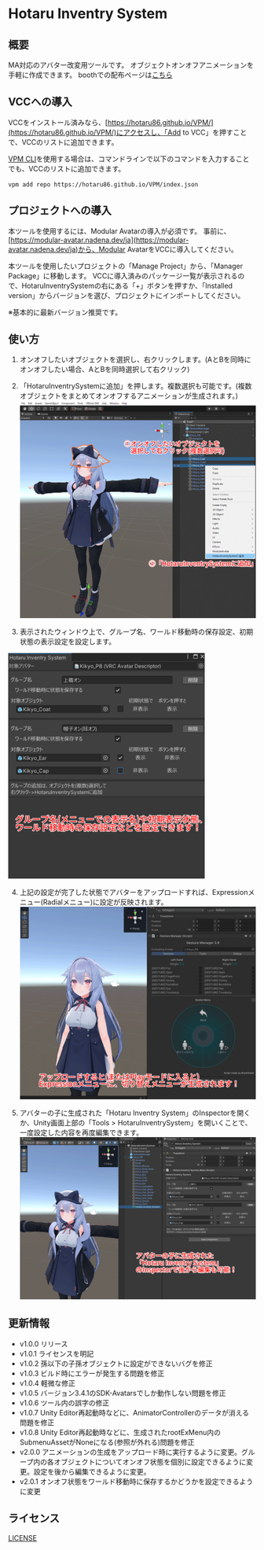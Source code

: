 # Hotaru Inventry System

## 概要
MA対応のアバター改変用ツールです。
オブジェクトオンオフアニメーションを手軽に作成できます。
boothでの配布ページは[こちら](https://hotaru86.booth.pm/items/5289934)

## VCCへの導入
VCCをインストール済みなら、[https://hotaru86.github.io/VPM/](https://hotaru86.github.io/VPM/)にアクセスし、「Add to VCC」を押すことで、VCCのリストに追加できます。

[VPM CLI](https://vcc.docs.vrchat.com/vpm/cli/)を使用する場合は、コマンドラインで以下のコマンドを入力することでも、VCCのリストに追加できます。
```
vpm add repo https://hotaru86.github.io/VPM/index.json
```

## プロジェクトへの導入
本ツールを使用するには、Modular Avatarの導入が必須です。
事前に、[https://modular-avatar.nadena.dev/ja](https://modular-avatar.nadena.dev/ja)から、Modular AvatarをVCCに導入してください。

本ツールを使用したいプロジェクトの「Manage Project」から、「Manager Package」に移動します。
VCCに導入済みのパッケージ一覧が表示されるので、HotaruInventrySystemの右にある「+」ボタンを押すか、「Installed version」からバージョンを選び、プロジェクトにインポートしてください。

※基本的に最新バージョン推奨です。

## 使い方
1. オンオフしたいオブジェクトを選択し、右クリックします。(AとBを同時にオンオフしたい場合、AとBを同時選択して右クリック)
2. 「HotaruInventrySystemに追加」を押します。複数選択も可能です。(複数オブジェクトをまとめてオンオフするアニメーションが生成されます。)
![SelectAndAdd](Website/Images/SelectAndAdd.png)

3. 表示されたウィンドウ上で、グループ名、ワールド移動時の保存設定、初期状態の表示設定を設定します。
<img src="Website/Images/SetGroupNameAndDefaultState.png" width="400">

4. 上記の設定が完了した状態でアバターをアップロードすれば、Expressionメニュー(Radialメニュー)に設定が反映されます。
![MoveCheck](Website/Images/MoveCheck.png)

5. アバターの子に生成された「Hotaru Inventry System」のInspectorを開くか、Unity画面上部の「Tools > HotaruInventrySystem」を開いくことで、一度設定した内容を再度編集できます。
![EditAfterSetting](Website/Images/EditAfterSetting.png)

## 更新情報
- v1.0.0  リリース
- v1.0.1  ライセンスを明記
- v1.0.2  孫以下の子孫オブジェクトに設定ができないバグを修正
- v1.0.3  ビルド時にエラーが発生する問題を修正
- v1.0.4  軽微な修正
- v1.0.5  バージョン3.4.1のSDK-Avatarsでしか動作しない問題を修正
- v1.0.6  ツール内の誤字の修正
- v1.0.7  Unity Editor再起動時などに、AnimatorControllerのデータが消える問題を修正
- v1.0.8  Unity Editor再起動時などに、生成されたrootExMenu内のSubmenuAssetがNoneになる(参照が外れる)問題を修正
- v2.0.0  アニメーションの生成をアップロード時に実行するように変更。グループ内の各オブジェクトについてオンオフ状態を個別に設定できるように変更。設定を後から編集できるように変更。
- v2.0.1  オンオフ状態をワールド移動時に保存するかどうかを設定できるように変更
## ライセンス
[LICENSE](LICENSE.md)
